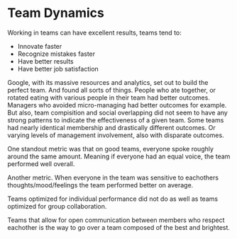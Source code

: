 # Team Dynamics

Working in teams can have excellent results, teams tend to:

- Innovate faster
- Recognize mistakes faster
- Have better results
- Have better job satisfaction

Google, with its massive resources and analytics, set out to build the perfect team. And found all sorts of things. People who ate together, or rotated eating with various people in their team had better outcomes. Managers who avoided micro-managing had better outcomes for example. But also, team compisition and social overlapping did not seem to have any strong patterns to indicate the effectiveness of a given team. Some teams had nearly identical membership and drastically different outcomes. Or varying levels of management involvement, also with disparate outcomes.

One standout metric was that on good teams, everyone spoke roughly around the same amount. Meaning if everyone had an equal voice, the team performed well overall.

Another metric. When everyone in the team was sensitive to eachothers thoughts/mood/feelings the team performed better on average.

Teams optimized for individual performance did not do as well as teams optimized for group collaboration.

Teams that allow for open communication between members who respect eachother is the way to go over a team composed of the best and brightest.
